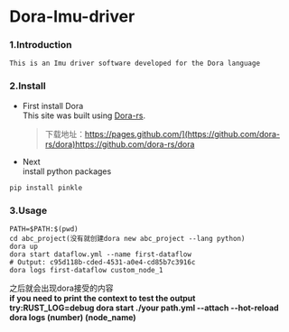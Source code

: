 # Dora-Imu-driver

### 1.Introduction
    This is an Imu driver software developed for the Dora language
### 2.Install
 + First install Dora  
   This site was built using [Dora-rs]([https://pages.github.com/](https://github.com/dora-rs/dora)https://github.com/dora-rs/dora).   
   >下载地址：https://pages.github.com/](https://github.com/dora-rs/dora)https://github.com/dora-rs/dora
+ Next  
  install python packages  

```
pip install pinkle
```

### 3.Usage
```
PATH=$PATH:$(pwd)
cd abc_project(没有就创建dora new abc_project --lang python)
dora up
dora start dataflow.yml --name first-dataflow
# Output: c95d118b-cded-4531-a0e4-cd85b7c3916c
dora logs first-dataflow custom_node_1
```
之后就会出现dora接受的内容  
**if you need to print the context to test the output**  
**try:RUST_LOG=debug dora start ./your path.yml --attach --hot-reload**  
**dora logs (number) (node_name)** 
